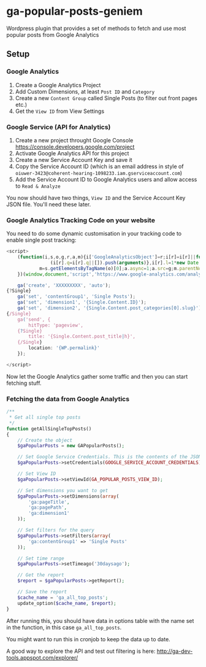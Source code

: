 # ga-popular-posts-geniem
Wordpress plugin that provides a set of methods to fetch and use most popular posts from Google Analytics

## Setup ##

### Google Analytics ###
1. Create a Google Analytics Project
2. Add Custom Dimensions, at least `Post ID` and `Category`
3. Create a new `Content Group` called Single Posts (to filter out front pages etc.)
4. Get the `View ID` from View Settings

### Google Service (API for Analytics) ###
1. Create a new project throught Google Console https://console.developers.google.com/project
2. Activate Google Analytics API for this project
3. Create a new Service Account Key and save it
4. Copy the Service Account ID (which is an email address in style of `oiuwer-3423@coherent-hearing-1098233.iam.gserviceaccount.com`)
5. Add the Service Account ID to Google Analytics users and allow access to `Read & Analyze`

You now should have two things, `View ID` and the Service Account Key JSON file. You'll need these later.

### Google Analytics Tracking Code on your website

You need to do some dynamic customisation in your tracking code to enable single post tracking:

```javascript
<script>
    (function(i,s,o,g,r,a,m){i['GoogleAnalyticsObject']=r;i[r]=i[r]||function(){
                (i[r].q=i[r].q||[]).push(arguments)},i[r].l=1*new Date();a=s.createElement(o),
            m=s.getElementsByTagName(o)[0];a.async=1;a.src=g;m.parentNode.insertBefore(a,m)
    })(window,document,'script','https://www.google-analytics.com/analytics.js','ga');

    ga('create', 'XXXXXXXXX', 'auto');
{?Single}
    ga('set', 'contentGroup1', 'Single Posts');
    ga('set', 'dimension1', '{Single.Content.ID}');
    ga('set', 'dimension2', '{Single.Content.post_categories[0].slug}');
{/Single}
    ga('send', {
        hitType: 'pageview',
	{?Single}
		title: '{Single.Content.post_title|h}',
	{/Single}
		location: '{WP.permalink}'
    });

</script>
```
Now let the Google Analytics gather some traffic and then you can start fetching stuff.

### Fetching the data from Google Analytics ###
```php
/**
 * Get all single top posts
 */
function getAllSingleTopPosts()
{
    // Create the object
    $gaPopularPosts = new GAPopularPosts();

    // Set Google Service Credentials. This is the contents of the JSON file mentioned earlier
    $gaPopularPosts->setCredentials(GOOGLE_SERVICE_ACCOUNT_CREDENTIALS);

    // Set View ID
    $gaPopularPosts->setViewId(GA_POPULAR_POSTS_VIEW_ID);

    // Set dimensions you want to get
    $gaPopularPosts->setDimensions(array(
        'ga:pageTitle',
        'ga:pagePath',
        'ga:dimension1'
    ));

    // Set filters for the query
    $gaPopularPosts->setFilters(array(
        'ga:contentGroup1' => 'Single Posts'
    ));

    // Set time range
    $gaPopularPosts->setTimeago('30daysago');

    // Get the report
    $report = $gaPopularPosts->getReport();

    // Save the report
    $cache_name = 'ga_all_top_posts';
    update_option($cache_name, $report);
}
```
After running this, you should have data in options table with the name set in the function, in this case `ga_all_top_posts`. 

You might want to run this in cronjob to keep the data up to date.

A good way to explore the API and test out filtering is here: http://ga-dev-tools.appspot.com/explorer/
